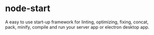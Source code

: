# node-start
A easy to use start-up framework for linting, optimizing, fixing, concat, pack, minify, compile and run your server app or electron desktop app.

